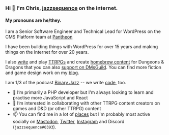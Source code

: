 ### Hi 👋 I'm Chris, [jazzsequence](https://jazzsequence.com) on the internet.

#### My pronouns are he/they.

I am a <!-- break up titles/company to make version controlling easier -->
Senior Software Engineer
and Technical Lead for WordPress
on the CMS Platform team
at [Pantheon](https://pantheon.io)

I have been building things with WordPress for over
15 years
and making things on the internet for over
20 years.

I also [write](https://jazzsequence.com/articles/) and play <a href="https://en.wikipedia.org/wiki/Tabletop_role-playing_game" title="tabletop role playing games">TTRPGs</a> and create [homebrew content](https://homebrewery.naturalcrit.com/user/jazzsequence) for Dungeons & Dragons that you can also [support on DMsGuild](https://www.dmsguild.com/browse.php?author=Chris%20Reynolds). You can find more fiction and game design work on my [blog](https://jazzsequence.com).

I am 1/3 of the podcast [Binary Jazz](https://binaryjazz.com) -- we write [code](https://github.com/BinaryJazz), too.

- 🌱 I’m primarily a PHP developer but I'm always looking to learn and practise more JavaScript and React
- 👯 I’m interested in collaborating with other TTRPG content creators on games and D&D (or other TTRPG) content
- 📫 You can find me in a lot of [places](https://jazzsequence.github.io) but I'm probably most active socially on [Mastodon](https://mstdn.social/@jazzsequence), [Twitter](https://twitter.com/jazzs3quence), [Instagram](https://instagram.com/jazzs3quence) and Discord (`jazzsequence#0393`).
